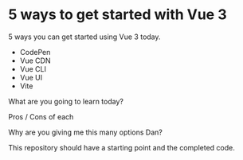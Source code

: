 # 5 ways to get started with Vue 3

5 ways you can get started using Vue 3 today.

- CodePen
- Vue CDN
- Vue CLI
- Vue UI
- Vite


What are you going to learn today?

Pros / Cons of each

Why are you giving me this many options Dan?

This repository should have a starting point and the completed code.
